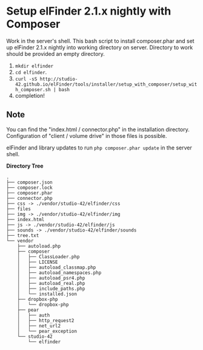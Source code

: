 Setup elFinder 2.1.x nightly with Composer
====

Work in the server's shell. This bash script to install composer.phar and set up elFinder 2.1.x nightly into working directory on server. Directory to work should be provided an empty directory.

1. `mkdir elfinder`
2. `cd elfinder`.
3. `curl -sS http://studio-42.github.io/elFinder/tools/installer/setup_with_composer/setup_with_composer.sh | bash`
4. completion!

## Note

You can find the "index.html / connector.php" in the installation directory. Configuration of "client / volume drive" in those files is possible.

elFinder and library updates to run `php composer.phar update` in the server shell.

**Directory Tree**
```
.
├── composer.json
├── composer.lock
├── composer.phar
├── connector.php
├── css -> ./vendor/studio-42/elfinder/css
├── files
├── img -> ./vendor/studio-42/elfinder/img
├── index.html
├── js -> ./vendor/studio-42/elfinder/js
├── sounds -> ./vendor/studio-42/elfinder/sounds
├── tree.txt
└── vendor
    ├── autoload.php
    ├── composer
    │   ├── ClassLoader.php
    │   ├── LICENSE
    │   ├── autoload_classmap.php
    │   ├── autoload_namespaces.php
    │   ├── autoload_psr4.php
    │   ├── autoload_real.php
    │   ├── include_paths.php
    │   └── installed.json
    ├── dropbox-php
    │   └── dropbox-php
    ├── pear
    │   ├── auth
    │   ├── http_request2
    │   ├── net_url2
    │   └── pear_exception
    └── studio-42
        └── elfinder
```
